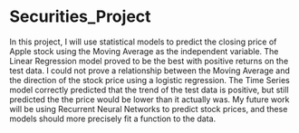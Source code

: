 # Securities_Project

In this project, I will use statistical models to predict the closing price of Apple stock using the Moving Average as the independent variable.  The Linear Regression model proved to be the best with positive returns on the test data.  I could not prove a relationship between the Moving Average and the direction of the stock price using a logistic regression.  The Time Series model correctly predicted that the trend of the test data is positive, but still predicted the the price would be lower than it actually was.  My future work will be using Recurrent Neural Networks to predict stock prices, and these models should more precisely fit a function to the data.
